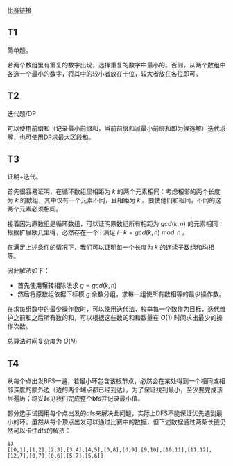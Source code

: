 [比赛链接](https://leetcode.cn/contest/biweekly-contest-101/)

## T1

简单题。

若两个数组里有重复的数字出现，选择重复的数字中最小的。否则，从两个数组中各选一个最小的数字，将其中的较小者放在十位，较大者放在各位即可。

## T2

迭代题/DP

可以使用前缀和（记录最小前缀和，当前前缀和减最小前缀和即为候选解）迭代求解，也可使用DP求最大区段和。

## T3

证明+迭代。

首先很容易证明，在循环数组里相距为 $k$ 的两个元素相同：考虑相邻的两个长度为 $k$ 的数组，其中仅有一个元素不同，且相距为 $k$ 。要使他们和相同，不同的这两个元素必须相同。

接着因为原数组是循环数组，可以证明原数组所有相距为 $gcd(k, n)$ 的元素相同：根据扩展欧几里得，必然存在一个 $i$ 满足 $i\cdot k = gcd(k, n) \bmod n$ 。

在满足上述条件的情况下，我们可以证明每一个长度为 $k$ 的连续子数组和均相等。

因此解法如下：

* 首先使用辗转相除法求 $g = gcd(k, n)$ 
* 然后将原数组依据下标模 $g$ 余数分组，求每一组使所有数相等的最少操作数。

在求每组数中的最少操作数时，可以使用迭代法，枚举每一个数作为目标，迭代维护之前和之后所有数的和，可以根据这些数的和和数量在 $O(1)$ 时间求出最少的操作次数。

总算法时间复杂度为 $O(N)$

## T4

从每个点出发BFS一遍，若最小环包含该根节点，必然会在某处得到一个相同或相邻深度的额外边（边的两个端点都已经到达）。为了保证找到最小，至少要完成该层遍历；稳妥起见我们完成整个bfs并记录最小值。

部分选手试图用每个点出发的dfs来解决此问题，实际上DFS不能保证优先遇到最小的环。虽然从每个顶点出发可以通过比赛中的数据，但下述数据通过两条长链仍然可以卡住dfs的解法：

```
13
[[0,1],[1,2],[2,3],[3,4],[4,5],[0,8],[0,9],[9,10],[10,11],[11,12],[12,7],[0,7],[0,6],[5,7],[5,6]]
```